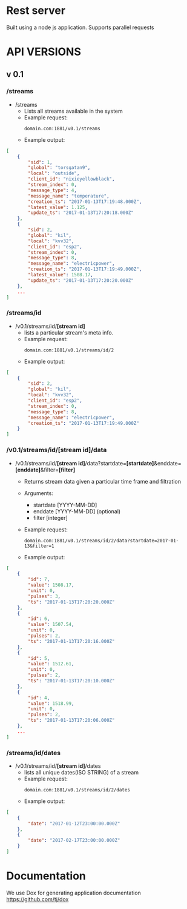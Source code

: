 # Rest server
Built using a node js application. Supports parallel requests

# API VERSIONS
## v 0.1

### /streams
- /streams
    - Lists all streams available in the system
    - Example request:
        ```
        domain.com:1881/v0.1/streams
        ```
    - Example output:
```json
[
    {
        "sid": 1,
        "global": "torsgatan9",
        "local": "outside",
        "client_id": "nixieyellowblack",
        "stream_index": 0,
        "message_type": 4,
        "message_name": "temperature",
        "creation_ts": "2017-01-13T17:19:48.000Z",
        "latest_value": 1.125,
        "update_ts": "2017-01-13T17:20:18.000Z"
    },
    {
        "sid": 2,
        "global": "kil",
        "local": "kvv32",
        "client_id": "esp2",
        "stream_index": 0,
        "message_type": 8,
        "message_name": "electricpower",
        "creation_ts": "2017-01-13T17:19:49.000Z",
        "latest_value": 1508.17,
        "update_ts": "2017-01-13T17:20:20.000Z"
    },
    ...
]
```

### /streams/id
- /v0.1/streams/id/**[stream id]**
    - lists a particular stream's meta info.
    - Example request:
        ```
        domain.com:1881/v0.1/streams/id/2
        ```
    - Example output:
```json
[
    {
        "sid": 2,
        "global": "kil",
        "local": "kvv32",
        "client_id": "esp2",
        "stream_index": 0,
        "message_type": 8,
        "message_name": "electricpower",
        "creation_ts": "2017-01-13T17:19:49.000Z"
    }
]
```

### /v0.1/streams/id/**[stream id]**/data
- /v0.1/streams/id/**[stream id]**/data?startdate=**[startdate]**&enddate=**[enddate]**&filter=**[filter]**
    - Returns stream data given a particular time frame and filtration
    - Arguments:
        - startdate [YYYY-MM-DD]
        - enddate [YYYY-MM-DD] (optional)
        - filter [integer]

    - Example request:
        ```
        domain.com:1881/v0.1/streams/id/2/data?startdate=2017-01-13&filter=1
        ```
    - Example output:
```json
[
    {
        "id": 7,
        "value": 1508.17,
        "unit": 0,
        "pulses": 3,
        "ts": "2017-01-13T17:20:20.000Z"
    },
    {
        "id": 6,
        "value": 1507.54,
        "unit": 0,
        "pulses": 2,
        "ts": "2017-01-13T17:20:16.000Z"
    },
    {
        "id": 5,
        "value": 1512.61,
        "unit": 0,
        "pulses": 2,
        "ts": "2017-01-13T17:20:10.000Z"
    },
    {
        "id": 4,
        "value": 1518.99,
        "unit": 0,
        "pulses": 2,
        "ts": "2017-01-13T17:20:06.000Z"
    },
    ...
]
```

### /streams/id/dates
- /v0.1/streams/id/**[stream id]**/dates
    - lists all unique dates(ISO STRING) of a stream
    - Example request:
        ```
        domain.com:1881/v0.1/streams/id/2/dates
        ```
    - Example output:
```json
[
    {
        "date": "2017-01-12T23:00:00.000Z"
    },
    {
        "date": "2017-02-17T23:00:00.000Z"
    }
]
```


# Documentation
We use Dox for generating application documentation
https://github.com/tj/dox
